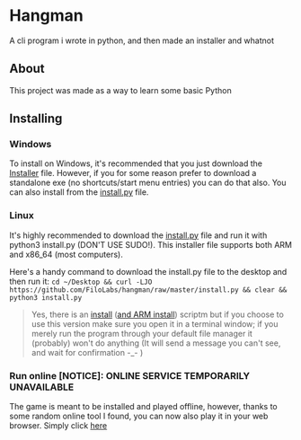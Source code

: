 # Hangman
A cli program i wrote in python, and then made an installer and whatnot
## About
This project was made as a way to learn some basic Python
## Installing
### Windows
To install on Windows, it's recommended that you just download the [Installer](https://github.com/FiloLabs/hangman/raw/master/Windows/hangman_installer.exe) file.
However, if you for some reason prefer to download a standalone exe (no shortcuts/start menu entries) you can do that also.
You can also install from the [install.py](https://github.com/FiloLabs/hangman/blob/master/install.py) file.
### Linux
It's highly recommended to download the [install.py](https://github.com/FiloLabs/hangman/blob/master/install.py) file and run it with python3 install.py (DON'T USE SUDO!). This installer file supports both ARM and x86_64 (most computers).

Here's a handy command to download the install.py file to the desktop and then run it:
`cd ~/Desktop && curl -LJO https://github.com/FiloLabs/hangman/raw/master/install.py && clear && python3 install.py`

> Yes, there is an [install](https://github.com/FiloLabs/hangman/raw/master/Linux/install) ([and ARM install](https://github.com/FiloLabs/hangman/raw/master/Linux/install_arm)) scriptm but if you choose to use this version make sure you open it in a terminal window; if you merely run the program through your default file manager it (probably) won't do anything (It will send a message you can't see, and wait for confirmation -_- )

### Run online \[NOTICE]: ONLINE SERVICE TEMPORARILY UNAVAILABLE
The game is meant to be installed and played offline, however, thanks to some random online tool I found, you can now also play it in your web browser. Simply click [here](https://hangman.jvadair.repl.run)
